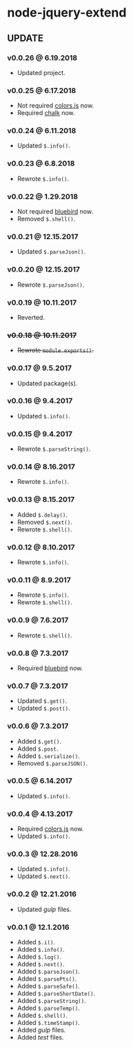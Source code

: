# node-jquery-extend

## UPDATE

### v0.0.26 @ 6.19.2018

- Updated project.

### v0.0.25 @ 6.17.2018

- Not required [colors.js](https://github.com/Marak/colors.js) now.
- Required [chalk](https://github.com/chalk/chalk) now.

### v0.0.24 @ 6.11.2018

- Updated `$.info()`.

### v0.0.23 @ 6.8.2018

- Rewrote `$.info()`.

### v0.0.22 @ 1.29.2018

- Not required [bluebird](https://github.com/petkaantonov/bluebird) now.
- Removed `$.shell()`.

### v0.0.21 @ 12.15.2017

- Updated `$.parseJson()`.

### v0.0.20 @ 12.15.2017

- Rewrote `$.parseJson()`.

### v0.0.19 @ 10.11.2017

- Reverted.

### ~~v0.0.18 @ 10.11.2017~~

- ~~Rewrote `module.exports()`.~~

### v0.0.17 @ 9.5.2017

- Updated package(s).

### v0.0.16 @ 9.4.2017

- Updated `$.info()`.

### v0.0.15 @ 9.4.2017

- Rewrote `$.parseString()`.

### v0.0.14 @ 8.16.2017

- Rewrote `$.info()`.

### v0.0.13 @ 8.15.2017

- Added `$.delay()`.
- Removed `$.next()`.
- Rewrote `$.shell()`.

### v0.0.12 @ 8.10.2017

- Rewrote `$.info()`.

### v0.0.11 @ 8.9.2017

- Rewrote `$.info()`.
- Rewrote `$.shell()`.

### v0.0.9 @ 7.6.2017

- Rewrote `$.shell()`.

### v0.0.8 @ 7.3.2017

- Required [bluebird](https://github.com/petkaantonov/bluebird) now.

### v0.0.7 @ 7.3.2017

- Updated `$.get()`.
- Updated `$.post()`.

### v0.0.6 @ 7.3.2017

- Added `$.get()`.
- Added `$.post`.
- Added `$.serialize()`.
- Removed `$.parseJSON()`.

### v0.0.5 @ 6.14.2017

- Updated `$.info()`.

### v0.0.4 @ 4.13.2017

- Required [colors.js](https://github.com/Marak/colors.js) now.
- Updated `$.info()`.

### v0.0.3 @ 12.28.2016

- Updated `$.info()`.
- Updated `$.next()`.

### v0.0.2 @ 12.21.2016

- Updated *gulp* files.

### v0.0.1 @ 12.1.2016

- Added `$.i()`.
- Added `$.info()`.
- Added `$.log()`.
- Added `$.next()`.
- Added `$.parseJson()`.
- Added `$.parsePts()`.
- Added `$.parseSafe()`.
- Added `$.parseShortDate()`.
- Added `$.parseString()`.
- Added `$.parseTemp()`.
- Added `$.shell()`.
- Added `$.timeStamp()`.
- Added *gulp* files.
- Added *test* files.